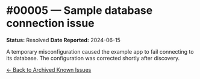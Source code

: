 # #00005 — Sample database connection issue

**Status:** Resolved
**Date Reported:** 2024-06-15

A temporary misconfiguration caused the example app to fail connecting to its database. The configuration was corrected shortly after discovery.

[← Back to Archived Known Issues](../../archived_known_issues.md)
